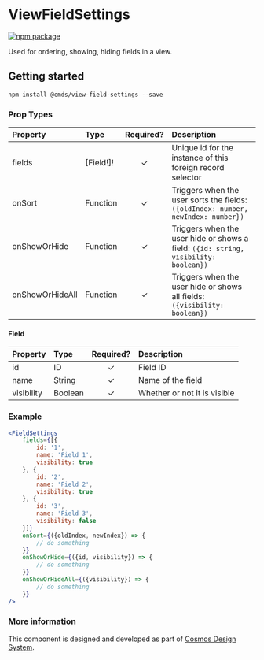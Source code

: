 # ViewFieldSettings

[![npm package][npm-badge]][npm]

Used for ordering, showing, hiding fields in a view.	

## Getting started

````
npm install @cmds/view-field-settings --save
````

### Prop Types

| Property | Type | Required? | Description |
|:---|:---|:---:|:---|
| fields | [Field!]! | ✓ | Unique id for the instance of this foreign record selector |
| onSort | Function | ✓ | Triggers when the user sorts the fields: `({oldIndex: number, newIndex: number})` |
| onShowOrHide | Function | ✓ | Triggers when the user hide or shows a field: `({id: string, visibility: boolean})` |
| onShowOrHideAll | Function | ✓ | Triggers when the user hide or shows all fields: `({visibility: boolean})` |

#### Field

| Property | Type | Required? | Description |
|:---|:---|:---:|:---|
| id | ID | ✓ | Field ID |
| name | String | ✓ | Name of the field |
| visibility | Boolean | ✓ | Whether or not it is visible |

### Example

````jsx harmony
<FieldSettings 
    fields={[{
        id: '1',
        name: 'Field 1',
        visibility: true
    }, {
        id: '2',
        name: 'Field 2',
        visibility: true
    }, {
        id: '3',
        name: 'Field 3',
        visibility: false
    }]}
    onSort={({oldIndex, newIndex}) => {
        // do something
    }}
    onShowOrHide={({id, visibility}) => {
        // do something
    }}
    onShowOrHideAll={({visibility}) => {
        // do something
    }}
/>
````

### More information

This component is designed and developed as part of [Cosmos Design System][cmds]. 

[cmds]: https://github.com/entercosmos/cosmos
[npm-badge]: https://img.shields.io/npm/v/@cmds/view-field-settings.svg
[npm]: https://www.npmjs.org/package/@cmds/view-field-settings